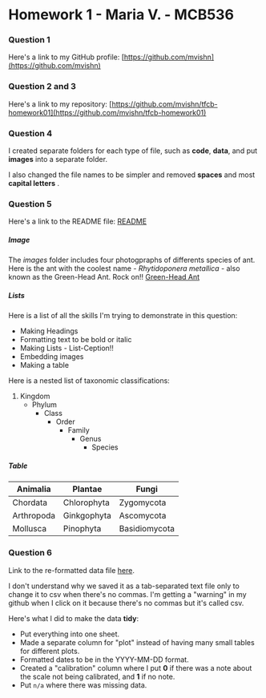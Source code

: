 # Homework 1 - Maria V. - MCB536 #

### Question 1 ###
Here's a link to my GitHub profile: [https://github.com/mvishn](https://github.com/mvishn)


### Question 2 and 3 ###
Here's a link to my repository:
[https://github.com/mvishn/tfcb-homework01](https://github.com/mvishn/tfcb-homework01)


### Question 4 ###
I created separate folders for each type of file, such as **code**, **data**, and put **images** into a separate folder. 

I also changed the file names to be simpler and removed __spaces__ and most __capital letters__ .


### Question 5 ###
Here's a link to the README file:
[README](https://github.com/mvishn/tfcb-homework01/blob/main/README.md)

##### Image #####
The _images_ folder includes four photogpraphs of differents species of ant. 
Here is the ant with the coolest name - _Rhytidoponera metallica_ - also known as the Green-Head Ant. Rock on!!
[Green-Head Ant](/images/Rhytidoponera-metallica.jpg)

##### Lists #####
Here is a list of all the skills I'm trying to demonstrate in this question:
* Making Headings
* Formatting text to be bold or italic
* Making Lists  - List-Ception!!
* Embedding images
* Making a table

Here is a nested list of taxonomic classifications:
1. Kingdom
   - Phylum
     - Class
       - Order
         - Family
           - Genus
             - Species

##### Table #####
| Animalia | Plantae  | Fungi    |
|----------|----------|----------|
| Chordata |Chlorophyta| Zygomycota |
|Arthropoda| Ginkgophyta | Ascomycota  |
| Mollusca | Pinophyta | Basidiomycota  |



### Question 6 ###
Link to the re-formatted data file [here](https://github.com/mvishn/tfcb-homework01/blob/main/data/survey_data.csv).

I don't understand why we saved it as a tab-separated text file only to change it to csv when there's no commas. I'm getting a "warning" in my github when I click on it because there's no commas but it's called csv.

Here's what I did to make the data **tidy**:
* Put everything into one sheet.
* Made a separate column for "plot" instead of having many small tables for different plots.
* Formatted dates to be in the YYYY-MM-DD format.
* Created a "calibration" column where I put **0** if there was a note about the scale not being calibrated, and **1** if no note.
* Put `n/a` where there was missing data.